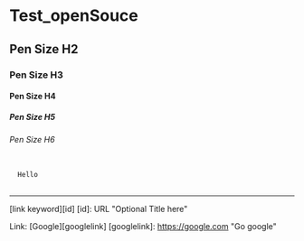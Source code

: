 # Test_openSouce
## Pen Size H2
### Pen Size H3
#### Pen Size H4
##### Pen Size H5
###### Pen Size H6

<pre>
<code>
  Hello
</code>
</pre>
<HR />

[link keyword][id]
[id]: URL "Optional Title here"

Link: [Google][googlelink]
[googlelink]: https://google.com "Go google"
